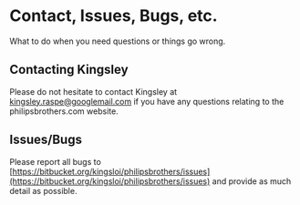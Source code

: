 # Contact, Issues, Bugs, etc.

What to do when you need questions or things go wrong.

## Contacting Kingsley

Please do not hesitate to contact Kingsley at kingsley.raspe@googlemail.com if you have any questions relating to the philipsbrothers.com website.

## Issues/Bugs

Please report all bugs to [https://bitbucket.org/kingsloi/philipsbrothers/issues](https://bitbucket.org/kingsloi/philipsbrothers/issues) and provide as much detail as possible.

